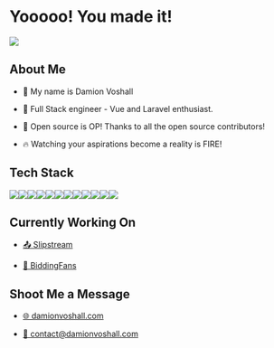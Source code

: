 # Yooooo! You made it!
<p>
<img  src="https://readme-components.vercel.app/api?component=text&text=SUPER%20DOPE&textfill=000000&fill=linear-gradient%28to%20top%2C%20%2302AABD%200%25%2C%20%2300CDAC%20100%25%29%3B">
</p>

## About Me

* 👋 My name is Damion Voshall

* 🔧 Full Stack engineer - Vue and Laravel enthusiast.

* 🎁 Open source is OP! Thanks to all the open source contributors!

* 🔥 Watching your aspirations become a reality is FIRE!

## Tech Stack

<div style="display: flex; flex-wrap: wrap;">

<img src="https://readme-components.vercel.app/api?component=logo&logo=laravel&svgfill=000000&textfill=000000&fill=linear-gradient%28to%20top%2C%20%2302AABD%200%25%2C%20%2300CDAC%20100%25%29%3B">
<img src="https://readme-components.vercel.app/api?component=logo&logo=vue.js&svgfill=000000&textfill=000000&fill=linear-gradient%28to%20top%2C%20%2302AABD%200%25%2C%20%2300CDAC%20100%25%29%3B">
<img src="https://readme-components.vercel.app/api?component=logo&logo=tailwindcss&svgfill=000000&textfill=000000&fill=linear-gradient%28to%20top%2C%20%2302AABD%200%25%2C%20%2300CDAC%20100%25%29%3B">
<img src="https://readme-components.vercel.app/api?component=logo&logo=sass&svgfill=000000&textfill=000000&fill=linear-gradient%28to%20top%2C%20%2302AABD%200%25%2C%20%2300CDAC%20100%25%29%3B">
<img src="https://readme-components.vercel.app/api?component=logo&logo=mysql&svgfill=000000&textfill=000000&fill=linear-gradient%28to%20top%2C%20%2302AABD%200%25%2C%20%2300CDAC%20100%25%29%3B">
<img src="https://readme-components.vercel.app/api?component=logo&logo=git&svgfill=000000&textfill=000000&fill=linear-gradient%28to%20top%2C%20%2302AABD%200%25%2C%20%2300CDAC%20100%25%29%3B">
<img src="https://readme-components.vercel.app/api?component=logo&logo=php&svgfill=000000&textfill=000000&fill=linear-gradient%28to%20top%2C%20%2302AABD%200%25%2C%20%2300CDAC%20100%25%29%3B">
<img src="https://readme-components.vercel.app/api?component=logo&logo=javascript&svgfill=000000&textfill=000000&fill=linear-gradient%28to%20top%2C%20%2302AABD%200%25%2C%20%2300CDAC%20100%25%29%3B">
<img src="https://readme-components.vercel.app/api?component=logo&logo=html5&svgfill=000000&textfill=000000&fill=linear-gradient%28to%20top%2C%20%2302AABD%200%25%2C%20%2300CDAC%20100%25%29%3B">
<img src="https://readme-components.vercel.app/api?component=logo&logo=css3&svgfill=000000&textfill=000000&fill=linear-gradient%28to%20top%2C%20%2302AABD%200%25%2C%20%2300CDAC%20100%25%29%3B">
<img src="https://readme-components.vercel.app/api?component=logo&logo=apache&svgfill=000000&textfill=000000&fill=linear-gradient%28to%20top%2C%20%2302AABD%200%25%2C%20%2300CDAC%20100%25%29%3B">
<img src="https://readme-components.vercel.app/api?component=logo&logo=github&svgfill=000000&textfill=000000&fill=linear-gradient%28to%20top%2C%20%2302AABD%200%25%2C%20%2300CDAC%20100%25%29%3B">

</div>

## Currently Working On

* <a href="https://github.com/ChrisToxz/Slipstream-Core">📤 Slipstream</a>

* <a href="https://github.com/DamoFD/bidmytime">📛 BiddingFans</a>

## Shoot Me a Message

* <a href="https://damionvoshall.com">🌐 damionvoshall.com</a>

* <a href="mailto:contact@damionvoshall.com">📧 contact@damionvoshall.com</a>
